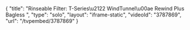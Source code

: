 {
    "title": "Rinseable Filter: T-Series\u2122 WindTunnel\u00ae Rewind Plus Bagless ",
    "type": "solo",
    "layout": "iframe-static",
    "videoId": "3787869",
    "url": "\/tvpembed\/3787869"
}